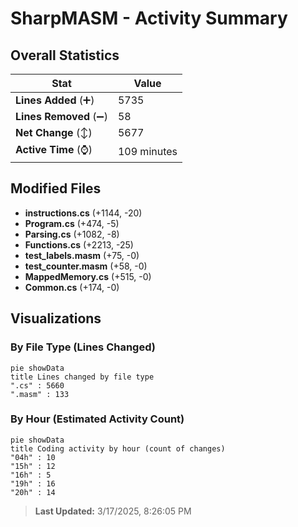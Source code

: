 # SharpMASM - Activity Summary 

## Overall Statistics

| Stat                   | Value                                                             |
| ---------------------- | ----------------------------------------------------------------- |
| **Lines Added** (➕)   | 5735                                          |
| **Lines Removed** (➖) | 58                                        |
| **Net Change** (↕)    | 5677                |
| **Active Time** (⌚)   | 109 minutes |


## Modified Files
- **instructions.cs** (+1144, -20)
- **Program.cs** (+474, -5)
- **Parsing.cs** (+1082, -8)
- **Functions.cs** (+2213, -25)
- **test_labels.masm** (+75, -0)
- **test_counter.masm** (+58, -0)
- **MappedMemory.cs** (+515, -0)
- **Common.cs** (+174, -0)

## Visualizations

### By File Type (Lines Changed)

```mermaid
pie showData
title Lines changed by file type
".cs" : 5660
".masm" : 133
```

### By Hour (Estimated Activity Count)

```mermaid
pie showData
title Coding activity by hour (count of changes)
"04h" : 10
"15h" : 12
"16h" : 5
"19h" : 16
"20h" : 14
```


> **Last Updated:** 3/17/2025, 8:26:05 PM
